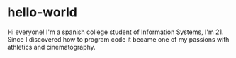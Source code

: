 # hello-world

Hi everyone!
I'm a spanish college student of Information Systems, I'm 21.
Since I discovered how to program code it became one of my passions
with athletics and cinematography.
